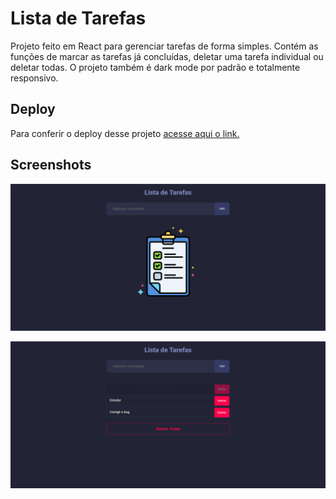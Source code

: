 # Lista de Tarefas

Projeto feito em React para gerenciar tarefas de forma simples. Contém as funções de marcar as tarefas já concluídas, deletar uma tarefa individual ou deletar todas. O projeto também é dark mode por padrão e totalmente responsivo.

## Deploy

Para conferir o deploy desse projeto [acesse aqui o link.](https://keuwey.github.io/lista-de-tarefas/)

## Screenshots

![Screenshot1](./src/assets/print1.png)

![Screenshot1](./src/assets/print2.png)
